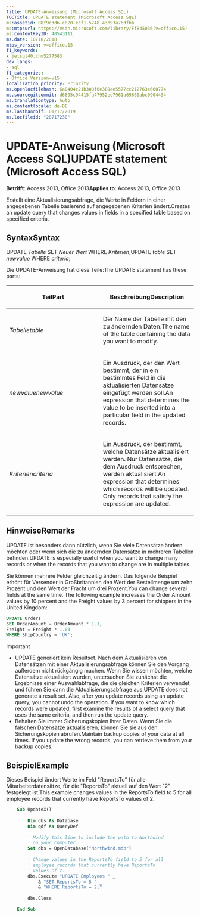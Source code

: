 ```yaml
---
title: UPDATE-Anweisung (Microsoft Access SQL)
TOCTitle: UPDATE statement (Microsoft Access SQL)
ms:assetid: 08f9c3d6-c020-ecf1-5748-43b93a76dfbb
ms:mtpsurl: https://msdn.microsoft.com/library/Ff845036(v=office.15)
ms:contentKeyID: 48543111
ms.date: 10/18/2018
mtps_version: v=office.15
f1_keywords:
- jetsql40.chm5277583
dev_langs:
- sql
f1_categories:
- Office.Version=v15
localization_priority: Priority
ms.openlocfilehash: 6a0404c21b308f6e389ee5577cc212763e660774
ms.sourcegitcommit: d6695c94415fa47952ee7961a69660abc0904434
ms.translationtype: Auto
ms.contentlocale: de-DE
ms.lasthandoff: 01/17/2019
ms.locfileid: "28717230"
---
```

# <a name="update-statement-microsoft-access-sql"></a><span data-ttu-id="11ee6-102">UPDATE-Anweisung (Microsoft Access SQL)</span><span class="sxs-lookup"><span data-stu-id="11ee6-102">UPDATE statement (Microsoft Access SQL)</span></span>

<span data-ttu-id="11ee6-103">**Betrifft**: Access 2013, Office 2013</span><span class="sxs-lookup"><span data-stu-id="11ee6-103">**Applies to**: Access 2013, Office 2013</span></span>

<span data-ttu-id="11ee6-104">Erstellt eine Aktualisierungsabfrage, die Werte in Feldern in einer angegebenen Tabelle basierend auf angegebenen Kriterien ändert.</span><span class="sxs-lookup"><span data-stu-id="11ee6-104">Creates an update query that changes values in fields in a specified table based on specified criteria.</span></span>

## <a name="syntax"></a><span data-ttu-id="11ee6-105">Syntax</span><span class="sxs-lookup"><span data-stu-id="11ee6-105">Syntax</span></span>

<span data-ttu-id="11ee6-106">UPDATE *Tabelle* SET *Neuer Wert* WHERE *Kriterien*;</span><span class="sxs-lookup"><span data-stu-id="11ee6-106">UPDATE *table* SET *newvalue* WHERE *criteria*;</span></span>

<span data-ttu-id="11ee6-107">Die UPDATE-Anweisung hat diese Teile:</span><span class="sxs-lookup"><span data-stu-id="11ee6-107">The UPDATE statement has these parts:</span></span>

<table>
<colgroup>
<col style="width: 50%" />
<col style="width: 50%" />
</colgroup>
<thead>
<tr class="header">
<th><p><span data-ttu-id="11ee6-108">Teil</span><span class="sxs-lookup"><span data-stu-id="11ee6-108">Part</span></span></p></th>
<th><p><span data-ttu-id="11ee6-109">Beschreibung</span><span class="sxs-lookup"><span data-stu-id="11ee6-109">Description</span></span></p></th>
</tr>
</thead>
<tbody>
<tr class="odd">
<td><p><span data-ttu-id="11ee6-110"><em>Tabelle</em></span><span class="sxs-lookup"><span data-stu-id="11ee6-110"><em>table</em></span></span></p></td>
<td><p><span data-ttu-id="11ee6-111">Der Name der Tabelle mit den zu ändernden Daten.</span><span class="sxs-lookup"><span data-stu-id="11ee6-111">The name of the table containing the data you want to modify.</span></span></p></td>
</tr>
<tr class="even">
<td><p><span data-ttu-id="11ee6-112"><em>newvalue</em></span><span class="sxs-lookup"><span data-stu-id="11ee6-112"><em>newvalue</em></span></span></p></td>
<td><p><span data-ttu-id="11ee6-113">Ein Ausdruck, der den Wert bestimmt, der in ein bestimmtes Feld in die aktualisierten Datensätze eingefügt werden soll.</span><span class="sxs-lookup"><span data-stu-id="11ee6-113">An expression that determines the value to be inserted into a particular field in the updated records.</span></span></p></td>
</tr>
<tr class="odd">
<td><p><span data-ttu-id="11ee6-114"><em>Kriterien</em></span><span class="sxs-lookup"><span data-stu-id="11ee6-114"><em>criteria</em></span></span></p></td>
<td><p><span data-ttu-id="11ee6-p101">Ein Ausdruck, der bestimmt, welche Datensätze aktualisiert werden. Nur Datensätze, die dem Ausdruck entsprechen, werden aktualisiert.</span><span class="sxs-lookup"><span data-stu-id="11ee6-p101">An expression that determines which records will be updated. Only records that satisfy the expression are updated.</span></span></p></td>
</tr>
</tbody>
</table>


## <a name="remarks"></a><span data-ttu-id="11ee6-117">Hinweise</span><span class="sxs-lookup"><span data-stu-id="11ee6-117">Remarks</span></span>

<span data-ttu-id="11ee6-118">UPDATE ist besonders dann nützlich, wenn Sie viele Datensätze ändern möchten oder wenn sich die zu ändernden Datensätze in mehreren Tabellen befinden.</span><span class="sxs-lookup"><span data-stu-id="11ee6-118">UPDATE is especially useful when you want to change many records or when the records that you want to change are in multiple tables.</span></span>

<span data-ttu-id="11ee6-p102">Sie können mehrere Felder gleichzeitig ändern. Das folgende Beispiel erhöht für Versender in Großbritannien den Wert der Bestellmenge um zehn Prozent und den Wert der Fracht um drei Prozent.</span><span class="sxs-lookup"><span data-stu-id="11ee6-p102">You can change several fields at the same time. The following example increases the Order Amount values by 10 percent and the Freight values by 3 percent for shippers in the United Kingdom:</span></span>

```sql
UPDATE Orders 
SET OrderAmount = OrderAmount * 1.1, 
Freight = Freight * 1.03 
WHERE ShipCountry = 'UK';
```


> [!IMPORTANT]
- <span data-ttu-id="11ee6-p103">UPDATE generiert kein Resultset. Nach dem Aktualisieren von Datensätzen mit einer Aktualisierungsabfrage können Sie den Vorgang außerdem nicht rückgängig machen. Wenn Sie wissen möchten, welche Datensätze aktualisiert wurden, untersuchen Sie zunächst die Ergebnisse einer Auswahlabfrage, die die gleichen Kriterien verwendet, und führen Sie dann die Aktualisierungsabfrage aus.</span><span class="sxs-lookup"><span data-stu-id="11ee6-p103">UPDATE does not generate a result set. Also, after you update records using an update query, you cannot undo the operation. If you want to know which records were updated, first examine the results of a select query that uses the same criteria, and then run the update query.</span></span>
- <span data-ttu-id="11ee6-p104">Behalten Sie immer Sicherungskopien Ihrer Daten. Wenn Sie die falschen Datensätze aktualisieren, können Sie sie aus den Sicherungskopien abrufen.</span><span class="sxs-lookup"><span data-stu-id="11ee6-p104">Maintain backup copies of your data at all times. If you update the wrong records, you can retrieve them from your backup copies.</span></span>



## <a name="example"></a><span data-ttu-id="11ee6-126">Beispiel</span><span class="sxs-lookup"><span data-stu-id="11ee6-126">Example</span></span>

<span data-ttu-id="11ee6-127">Dieses Beispiel ändert Werte im Feld "ReportsTo" für alle Mitarbeiterdatensätze, für die "ReportsTo" aktuell auf den Wert "2" festgelegt ist.</span><span class="sxs-lookup"><span data-stu-id="11ee6-127">This example changes values in the ReportsTo field to 5 for all employee records that currently have ReportsTo values of 2.</span></span>

```vb
    Sub UpdateX() 
     
        Dim dbs As Database 
        Dim qdf As QueryDef 
     
        ' Modify this line to include the path to Northwind 
        ' on your computer. 
        Set dbs = OpenDatabase("Northwind.mdb") 
         
        ' Change values in the ReportsTo field to 5 for all  
        ' employee records that currently have ReportsTo  
        ' values of 2. 
        dbs.Execute "UPDATE Employees " _ 
            & "SET ReportsTo = 5 " _ 
            & "WHERE ReportsTo = 2;" 
             
        dbs.Close 
     
    End Sub
```
